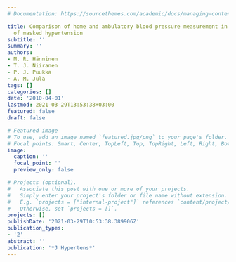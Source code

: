 ```yaml
---
# Documentation: https://sourcethemes.com/academic/docs/managing-content/

title: Comparison of home and ambulatory blood pressure measurement in the diagnosis
  of masked hypertension
subtitle: ''
summary: ''
authors:
- M. R. Hänninen
- T. J. Niiranen
- P. J. Puukka
- A. M. Jula
tags: []
categories: []
date: '2010-04-01'
lastmod: 2021-03-29T13:53:38+03:00
featured: false
draft: false

# Featured image
# To use, add an image named `featured.jpg/png` to your page's folder.
# Focal points: Smart, Center, TopLeft, Top, TopRight, Left, Right, BottomLeft, Bottom, BottomRight.
image:
  caption: ''
  focal_point: ''
  preview_only: false

# Projects (optional).
#   Associate this post with one or more of your projects.
#   Simply enter your project's folder or file name without extension.
#   E.g. `projects = ["internal-project"]` references `content/project/deep-learning/index.md`.
#   Otherwise, set `projects = []`.
projects: []
publishDate: '2021-03-29T10:53:38.389906Z'
publication_types:
- '2'
abstract: ''
publication: '*J Hypertens*'
---
```

